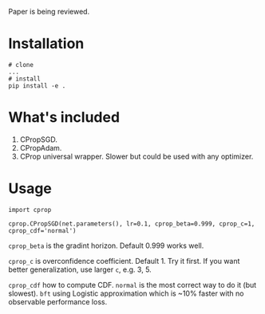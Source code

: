 Paper is being reviewed.

# Installation

```
# clone 
...
# install
pip install -e .
```

# What's included 

1. CPropSGD.
2. CPropAdam.
3. CProp universal wrapper. Slower but could be used with any optimizer.

# Usage

```
import cprop

cprop.CPropSGD(net.parameters(), lr=0.1, cprop_beta=0.999, cprop_c=1, cprop_cdf='normal')
```

`cprop_beta` is the gradint horizon. Default 0.999 works well. 

`cprop_c` is overconfidence coefficient. Default 1. Try it first. If you want better generalization, use larger `c`, e.g. 3, 5.

`cprop_cdf` how to compute CDF. `normal` is the most correct way to do it (but slowest). `bft` using Logistic approximation which is ~10% faster with no observable performance loss.





